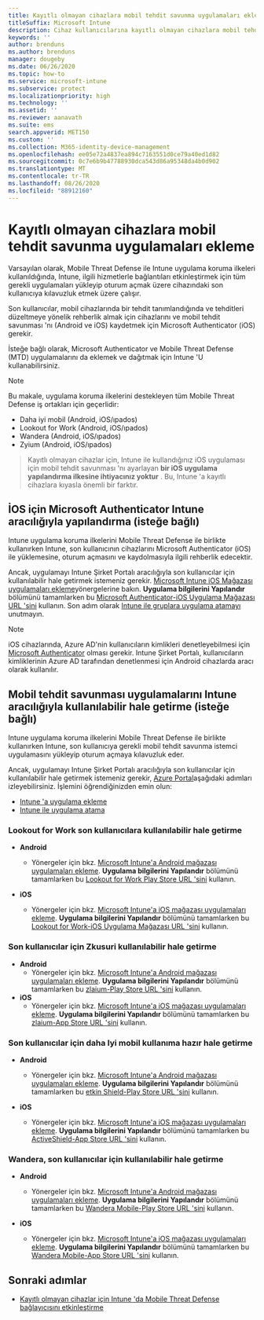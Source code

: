 ```yaml
---
title: Kayıtlı olmayan cihazlara mobil tehdit savunma uygulamaları ekleme
titleSuffix: Microsoft Intune
description: Cihaz kullanıcılarına kayıtlı olmayan cihazlara mobil tehdit savunma uygulamaları ekleyin.
keywords: ''
author: brenduns
ms.author: brenduns
manager: dougeby
ms.date: 06/26/2020
ms.topic: how-to
ms.service: microsoft-intune
ms.subservice: protect
ms.localizationpriority: high
ms.technology: ''
ms.assetid: ''
ms.reviewer: aanavath
ms.suite: ems
search.appverid: MET150
ms.custom: ''
ms.collection: M365-identity-device-management
ms.openlocfilehash: ee05e72a4837ea894c7163551d0ce79a40ed1d82
ms.sourcegitcommit: 0c7e6b9b47788930dca543d86a95348da4b0d902
ms.translationtype: MT
ms.contentlocale: tr-TR
ms.lasthandoff: 08/26/2020
ms.locfileid: "88912160"
---
```

# <a name="add-mobile-threat-defense-apps-to-unenrolled-devices"></a>Kayıtlı olmayan cihazlara mobil tehdit savunma uygulamaları ekleme

Varsayılan olarak, Mobile Threat Defense ile Intune uygulama koruma ilkeleri kullanıldığında, Intune, ilgili hizmetlerle bağlantıları etkinleştirmek için tüm gerekli uygulamaları yükleyip oturum açmak üzere cihazındaki son kullanıcıya kılavuzluk etmek üzere çalışır.

Son kullanıcılar, mobil cihazlarında bir tehdit tanımlandığında ve tehditleri düzeltmeye yönelik rehberlik almak için cihazlarını ve mobil tehdit savunması 'nı (Android ve iOS) kaydetmek için Microsoft Authenticator (iOS) gerekir.

İsteğe bağlı olarak, Microsoft Authenticator ve Mobile Threat Defense (MTD) uygulamalarını da eklemek ve dağıtmak için Intune 'U kullanabilirsiniz.

> [!NOTE]
> Bu makale, uygulama koruma ilkelerini destekleyen tüm Mobile Threat Defense iş ortakları için geçerlidir:
>
> - Daha iyi mobil (Android, iOS/ıpados)
> - Lookout for Work (Android, iOS/ıpados)
> - Wandera (Android, iOS/ıpados)
> - Zyium (Android, iOS/ıpados)

> Kayıtlı olmayan cihazlar için, Intune ile kullandığınız iOS uygulaması için mobil tehdit savunması 'nı ayarlayan **bir iOS uygulama yapılandırma ilkesine ihtiyacınız yoktur** . Bu, Intune 'a kayıtlı cihazlara kıyasla önemli bir farktır.

## <a name="configure-microsoft-authenticator-for-ios-via-intune-optional"></a>İOS için Microsoft Authenticator Intune aracılığıyla yapılandırma (isteğe bağlı)

Intune uygulama koruma ilkelerini Mobile Threat Defense ile birlikte kullanırken Intune, son kullanıcının cihazlarını Microsoft Authenticator (iOS) ile yüklemesine, oturum açmasını ve kaydolmasıyla ilgili rehberlik edecektir.

Ancak, uygulamayı Intune Şirket Portalı aracılığıyla son kullanıcılar için kullanılabilir hale getirmek istemeniz gerekir. [Microsoft Intune iOS Mağazası uygulamaları ekleme](../apps/store-apps-ios.md)yönergelerine bakın. **Uygulama bilgilerini Yapılandır** bölümünü tamamlarken bu [Microsoft Authenticator-iOS Uygulama Mağazası URL 'sini](https://itunes.apple.com/us/app/microsoft-authenticator/id983156458?mt=8) kullanın. Son adım olarak [Intune ile gruplara uygulama atamayı](../apps/apps-deploy.md) unutmayın.

> [!NOTE]
> iOS cihazlarında, Azure AD'nin kullanıcıların kimlikleri denetleyebilmesi için [Microsoft Authenticator](/azure/multi-factor-authentication/end-user/microsoft-authenticator-app-how-to) olması gerekir. Intune Şirket Portalı, kullanıcıların kimliklerinin Azure AD tarafından denetlenmesi için Android cihazlarda aracı olarak kullanılır.

## <a name="making-mobile-threat-defense-apps-available-via-intune-optional"></a>Mobil tehdit savunması uygulamalarını Intune aracılığıyla kullanılabilir hale getirme (isteğe bağlı)

Intune uygulama koruma ilkelerini Mobile Threat Defense ile birlikte kullanırken Intune, son kullanıcıya gerekli mobil tehdit savunma istemci uygulamasını yükleyip oturum açmaya kılavuzluk eder.

Ancak, uygulamayı Intune Şirket Portalı aracılığıyla son kullanıcılar için kullanılabilir hale getirmek istemeniz gerekir, [Azure Portal](https://portal.azure.com/)aşağıdaki adımları izleyebilirsiniz. İşlemini öğrendiğinizden emin olun:

- [Intune 'a uygulama ekleme](../apps/apps-add.md)
- [Intune ile uygulama atama](../apps/apps-deploy.md)

### <a name="making-lookout-for-work-available-to-end-users"></a>Lookout for Work son kullanıcılara kullanılabilir hale getirme

- **Android**  
  - Yönergeler için bkz. [Microsoft Intune'a Android mağazası uygulamaları ekleme](../apps/store-apps-android.md). **Uygulama bilgilerini Yapılandır** bölümünü tamamlarken bu [Lookout for Work Play Store URL 'sini](https://play.google.com/store/apps/details?id=com.lookout.enterprise) kullanın.

- **iOS**
  - Yönergeler için bkz. [Microsoft Intune'a iOS mağazası uygulamaları ekleme](../apps/store-apps-ios.md). **Uygulama bilgilerini Yapılandır** bölümünü tamamlarken bu [Lookout for Work-iOS Uygulama Mağazası URL 'sini](https://itunes.apple.com/us/app/lookout-for-work/id997193468?mt=8) kullanın.

<!-- ### Making Symantec Endpoint Protection Mobile available to end users
- **Android**
  - See the instructions for [adding Android store apps to Microsoft Intune](../apps/store-apps-android.md). When completing the **Configure app information** section, use this [SEP Mobile app store URL](https://play.google.com/store/apps/details?id=com.skycure.skycure). For **Minimum operating system**, select **Android 4.0 (Ice Cream Sandwich)**.

- **iOS**
  - See the instructions for [adding iOS store apps to Microsoft Intune](../apps/store-apps-ios.md). Use this [SEP Mobile - App Store URL](https://itunes.apple.com/us/app/skycure/id695620821?mt=8) when completing the **Configure app information** section.

### Making Check Point SandBlast Mobile available to end users
- **Android**  
  - See the instructions for [adding Android store apps to Microsoft Intune](../apps/store-apps-android.md). Use this [Check Point SandBlast Mobile - Play Store URL](https://play.google.com/store/apps/details?id=com.lacoon.security.fox) when completing the **Configure app information** section. 

- **iOS**
  - See the instructions for [adding iOS store apps to Microsoft Intune](../apps/store-apps-ios.md). Use this [Check Point SandBlast Mobile - App Store URL](https://apps.apple.com/us/app/sandblast-mobile-protect/id1006390797) when completing the **Configure app information** section. -->

### <a name="making-zimperium-available-to-end-users"></a>Son kullanıcılar için Zkusuri kullanılabilir hale getirme

- **Android**
  - Yönergeler için bkz. [Microsoft Intune'a Android mağazası uygulamaları ekleme](../apps/store-apps-android.md). **Uygulama bilgilerini Yapılandır** bölümünü tamamlarken bu [zlaium-Play Store URL 'sini](https://play.google.com/store/apps/details?id=com.zimperium.zips&hl=en) kullanın.
- **iOS**
  - Yönergeler için bkz. [Microsoft Intune'a iOS mağazası uygulamaları ekleme](../apps/store-apps-ios.md). **Uygulama bilgilerini Yapılandır** bölümünü tamamlarken bu [zlaium-App Store URL 'sini](https://itunes.apple.com/us/app/zimperium-zips/id1030924459?mt=8) kullanın.

<!-- ### Making Pradeo available to end users
- **Android**
  - See the instructions for [adding Android store apps to Microsoft Intune](../apps/store-apps-android.md). Use this [Pradeo - Play Store URL](https://play.google.com/store/apps/details?id=net.pradeo.service&hl=en_US) when completing the **Configure app information** section.

- **iOS**
  - See the instructions for [adding iOS store apps to Microsoft Intune](../apps/store-apps-ios.md). Use this [Pradeo - App Store URL](https://itunes.apple.com/us/app/pradeo-agent/id547979360?mt=8) when completing the **Configure app information** section. -->

### <a name="making-better-mobile-available-to-end-users"></a>Son kullanıcılar için daha Iyi mobil kullanıma hazır hale getirme

- **Android**
  - Yönergeler için bkz. [Microsoft Intune'a Android mağazası uygulamaları ekleme](../apps/store-apps-android.md). **Uygulama bilgilerini Yapılandır** bölümünü tamamlarken bu [etkin Shield-Play Store URL 'sini](https://play.google.com/store/apps/details?id=com.better.active.shield.enterprise) kullanın.

- **iOS**
  - Yönergeler için bkz. [Microsoft Intune'a iOS mağazası uygulamaları ekleme](../apps/store-apps-ios.md). **Uygulama bilgilerini Yapılandır** bölümünü tamamlarken bu [ActiveShield-App Store URL 'sini](https://itunes.apple.com/us/app/activeshield/id980234260?mt=8&uo=4) kullanın.

<!-- ### Making Sophos available to end users
- **Android**
  - See the instructions for [adding Android store apps to Microsoft Intune](../apps/store-apps-android.md). Use this [Sophos - Play Store URL](https://play.google.com/store/apps/details?id=com.sophos.smsec) when completing the **Configure app information** section.

- **iOS**
  - See the instructions for [adding iOS store apps to Microsoft Intune](../apps/store-apps-ios.md). Use this [ActiveShield - App Store URL](https://itunes.apple.com/us/app/sophos-mobile-security/id1086924662?mt=8) when completing the **Configure app information** section.  -->

### <a name="making-wandera-available-to-end-users"></a>Wandera, son kullanıcılar için kullanılabilir hale getirme
- **Android**
  - Yönergeler için bkz. [Microsoft Intune'a Android mağazası uygulamaları ekleme](../apps/store-apps-android.md). **Uygulama bilgilerini Yapılandır** bölümünü tamamlarken bu [Wandera Mobile-Play Store URL 'sini](https://play.google.com/store/apps/details?id=com.wandera.android) kullanın.

- **iOS**
  - Yönergeler için bkz. [Microsoft Intune'a iOS mağazası uygulamaları ekleme](../apps/store-apps-ios.md). **Uygulama bilgilerini Yapılandır** bölümünü tamamlarken bu [Wandera Mobile-App Store URL 'sini](https://itunes.apple.com/app/wandera/id605469330) kullanın.

## <a name="next-steps"></a>Sonraki adımlar

- [Kayıtlı olmayan cihazlar için Intune 'da Mobile Threat Defense bağlayıcısını etkinleştirme](mtd-enable-unenrolled-devices.md)